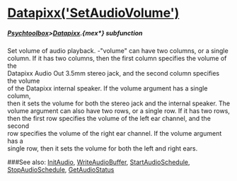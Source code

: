 # [Datapixx('SetAudioVolume')](Datapixx-SetAudioVolume) 
##### [Psychtoolbox](Psychtoolbox)>[Datapixx](Datapixx).{mex*} subfunction


Set volume of audio playback. -"volume" can have two columns, or a single  
column. If it has two columns, then the first column specifies the volume of the  
Datapixx Audio Out 3.5mm stereo jack, and the second column specifies the volume  
of the Datapixx internal speaker. If the volume argument has a single column,  
then it sets the volume for both the stereo jack and the internal speaker. The  
volume argument can also have two rows, or a single row. If it has two rows,  
then the first row specifies the volume of the left ear channel, and the second  
row specifies the volume of the right ear channel. If the volume argument has a  
single row, then it sets the volume for both the left and right ears.  
  


###See also:
[InitAudio](Datapixx-InitAudio), [WriteAudioBuffer](Datapixx-WriteAudioBuffer), [StartAudioSchedule](Datapixx-StartAudioSchedule), [StopAudioSchedule](Datapixx-StopAudioSchedule), [GetAudioStatus](Datapixx-GetAudioStatus)
